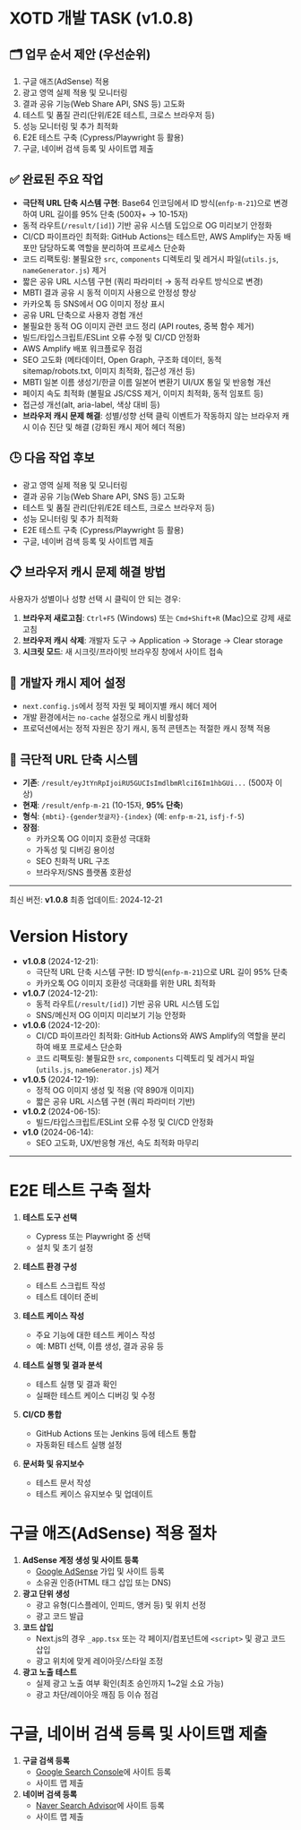 # XOTD 개발 TASK (v1.0.8)

## 🗂️ 업무 순서 제안 (우선순위)
1. 구글 애즈(AdSense) 적용
2. 광고 영역 실제 적용 및 모니터링
3. 결과 공유 기능(Web Share API, SNS 등) 고도화
4. 테스트 및 품질 관리(단위/E2E 테스트, 크로스 브라우저 등)
5. 성능 모니터링 및 추가 최적화
6. E2E 테스트 구축 (Cypress/Playwright 등 활용)
7. 구글, 네이버 검색 등록 및 사이트맵 제출

## ✅ 완료된 주요 작업
- **극단적 URL 단축 시스템 구현**: Base64 인코딩에서 ID 방식(`enfp-m-21`)으로 변경하여 URL 길이를 95% 단축 (500자+ → 10-15자)
- 동적 라우트(`/result/[id]`) 기반 공유 시스템 도입으로 OG 미리보기 안정화
- CI/CD 파이프라인 최적화: GitHub Actions는 테스트만, AWS Amplify는 자동 배포만 담당하도록 역할을 분리하여 프로세스 단순화
- 코드 리팩토링: 불필요한 `src`, `components` 디렉토리 및 레거시 파일(`utils.js`, `nameGenerator.js`) 제거
- 짧은 공유 URL 시스템 구현 (쿼리 파라미터 → 동적 라우트 방식으로 변경)
- MBTI 결과 공유 시 동적 이미지 사용으로 안정성 향상
- 카카오톡 등 SNS에서 OG 이미지 정상 표시
- 공유 URL 단축으로 사용자 경험 개선
- 불필요한 동적 OG 이미지 관련 코드 정리 (API routes, 중복 함수 제거)
- 빌드/타입스크립트/ESLint 오류 수정 및 CI/CD 안정화
- AWS Amplify 배포 워크플로우 점검
- SEO 고도화 (메타데이터, Open Graph, 구조화 데이터, 동적 sitemap/robots.txt, 이미지 최적화, 접근성 개선 등)
- MBTI 일본 이름 생성기/한글 이름 일본어 변환기 UI/UX 통일 및 반응형 개선
- 페이지 속도 최적화 (불필요 JS/CSS 제거, 이미지 최적화, 동적 임포트 등)
- 접근성 개선(alt, aria-label, 색상 대비 등)
- **브라우저 캐시 문제 해결**: 성별/성향 선택 클릭 이벤트가 작동하지 않는 브라우저 캐시 이슈 진단 및 해결 (강화된 캐시 제어 헤더 적용)

## 🕒 다음 작업 후보
- 광고 영역 실제 적용 및 모니터링
- 결과 공유 기능(Web Share API, SNS 등) 고도화
- 테스트 및 품질 관리(단위/E2E 테스트, 크로스 브라우저 등)
- 성능 모니터링 및 추가 최적화
- E2E 테스트 구축 (Cypress/Playwright 등 활용)
- 구글, 네이버 검색 등록 및 사이트맵 제출

## 📋 브라우저 캐시 문제 해결 방법
사용자가 성별이나 성향 선택 시 클릭이 안 되는 경우:
1. **브라우저 새로고침**: `Ctrl+F5` (Windows) 또는 `Cmd+Shift+R` (Mac)으로 강제 새로고침
2. **브라우저 캐시 삭제**: 개발자 도구 → Application → Storage → Clear storage
3. **시크릿 모드**: 새 시크릿/프라이빗 브라우징 창에서 사이트 접속

## 🔧 개발자 캐시 제어 설정
- `next.config.js`에서 정적 자원 및 페이지별 캐시 헤더 제어
- 개발 환경에서는 `no-cache` 설정으로 캐시 비활성화
- 프로덕션에서는 정적 자원은 장기 캐시, 동적 콘텐츠는 적절한 캐시 정책 적용

## 🔗 극단적 URL 단축 시스템
- **기존**: `/result/eyJtYnRpIjoiRU5GUCIsImdlbmRlciI6Im1hbGUi...` (500자 이상)
- **현재**: `/result/enfp-m-21` (10-15자, **95% 단축**)
- **형식**: `{mbti}-{gender첫글자}-{index}` (예: `enfp-m-21`, `isfj-f-5`)
- **장점**: 
  - 카카오톡 OG 이미지 호환성 극대화
  - 가독성 및 디버깅 용이성
  - SEO 친화적 URL 구조
  - 브라우저/SNS 플랫폼 호환성

---
최신 버전: **v1.0.8**
최종 업데이트: 2024-12-21

# Version History

- **v1.0.8** (2024-12-21):
  - 극단적 URL 단축 시스템 구현: ID 방식(`enfp-m-21`)으로 URL 길이 95% 단축
  - 카카오톡 OG 이미지 호환성 극대화를 위한 URL 최적화
- **v1.0.7** (2024-12-21):
  - 동적 라우트(`/result/[id]`) 기반 공유 URL 시스템 도입
  - SNS/메신저 OG 이미지 미리보기 기능 안정화
- **v1.0.6** (2024-12-20):
  - CI/CD 파이프라인 최적화: GitHub Actions와 AWS Amplify의 역할을 분리하여 배포 프로세스 단순화
  - 코드 리팩토링: 불필요한 `src`, `components` 디렉토리 및 레거시 파일(`utils.js`, `nameGenerator.js`) 제거
- **v1.0.5** (2024-12-19):
  - 정적 OG 이미지 생성 및 적용 (약 890개 이미지)
  - 짧은 공유 URL 시스템 구현 (쿼리 파라미터 기반)
- **v1.0.2** (2024-06-15):
  - 빌드/타입스크립트/ESLint 오류 수정 및 CI/CD 안정화
- **v1.0** (2024-06-14):
  - SEO 고도화, UX/반응형 개선, 속도 최적화 마무리

---

# E2E 테스트 구축 절차
1. **테스트 도구 선택**
   - Cypress 또는 Playwright 중 선택
   - 설치 및 초기 설정

2. **테스트 환경 구성**
   - 테스트 스크립트 작성
   - 테스트 데이터 준비

3. **테스트 케이스 작성**
   - 주요 기능에 대한 테스트 케이스 작성
   - 예: MBTI 선택, 이름 생성, 결과 공유 등

4. **테스트 실행 및 결과 분석**
   - 테스트 실행 및 결과 확인
   - 실패한 테스트 케이스 디버깅 및 수정

5. **CI/CD 통합**
   - GitHub Actions 또는 Jenkins 등에 테스트 통합
   - 자동화된 테스트 실행 설정

6. **문서화 및 유지보수**
   - 테스트 문서 작성
   - 테스트 케이스 유지보수 및 업데이트

# 구글 애즈(AdSense) 적용 절차
1. **AdSense 계정 생성 및 사이트 등록**
   - [Google AdSense](https://www.google.com/adsense/start/) 가입 및 사이트 등록
   - 소유권 인증(HTML 태그 삽입 또는 DNS)
2. **광고 단위 생성**
   - 광고 유형(디스플레이, 인피드, 앵커 등) 및 위치 선정
   - 광고 코드 발급
3. **코드 삽입**
   - Next.js의 경우 `_app.tsx` 또는 각 페이지/컴포넌트에 `<script>` 및 광고 코드 삽입
   - 광고 위치에 맞게 레이아웃/스타일 조정
4. **광고 노출 테스트**
   - 실제 광고 노출 여부 확인(최초 승인까지 1~2일 소요 가능)
   - 광고 차단/레이아웃 깨짐 등 이슈 점검

# 구글, 네이버 검색 등록 및 사이트맵 제출
1. **구글 검색 등록**
   - [Google Search Console](https://search.google.com/search-console/)에 사이트 등록
   - 사이트 맵 제출
2. **네이버 검색 등록**
   - [Naver Search Advisor](https://searchadvisor.naver.com/)에 사이트 등록
   - 사이트 맵 제출 